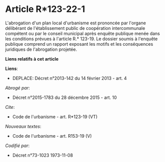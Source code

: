 # Article R*123-22-1

L'abrogation d'un plan local d'urbanisme est prononcée par l'organe délibérant de l'établissement public de coopération
intercommunale compétent ou par le conseil municipal après enquête publique menée dans les conditions prévues à l'article R.*
123-19. Le dossier soumis à l'enquête publique comprend un rapport exposant les motifs et les conséquences juridiques de
l'abrogation projetée.

**Liens relatifs à cet article**

**Liens**:

  - DEPLACE: Décret n°2013-142 du 14 février 2013 - art. 4

_Abrogé par_:

  - Décret n°2015-1783 du 28 décembre 2015 - art. 10

_Cite_:

  - Code de l'urbanisme - art. R*123-19 (VT)

_Nouveaux textes_:

  - Code de l'urbanisme - art. R153-19 (V)

_Codifié par_:

  - Décret n°73-1023 1973-11-08
